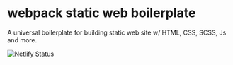 webpack static web boilerplate
====
A universal boilerplate for building static web site w/ HTML, CSS, SCSS, Js and more.

[![Netlify Status](https://api.netlify.com/api/v1/badges/5fa4d3ba-f0f4-4eb8-a295-24208bd88d00/deploy-status)](https://app.netlify.com/sites/cocky-cori-33aa8e/deploys)

### 